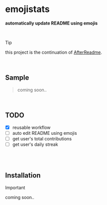 # emojistats

**automatically update README using emojis**

<br>

> [!TIP]
> this project is the continuation of [AfterReadme](https://github.com/IMOitself/AfterReadme).

<br>

## Sample

> coming soon..

<br>

## TODO

- [x] reusable workflow
- [ ] auto edit README using emojis
- [ ] get user's total contributions
- [ ] get user's daily streak

<br><br>

## Installation
> [!IMPORTANT]
> coming soon..
